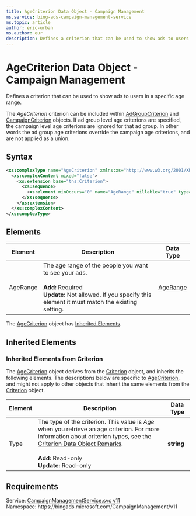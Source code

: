 ```yaml
---
title: AgeCriterion Data Object - Campaign Management
ms.service: bing-ads-campaign-management-service
ms.topic: article
author: eric-urban
ms.author: eur
description: Defines a criterion that can be used to show ads to users in a specific age range.
---
```

# AgeCriterion Data Object - Campaign Management
Defines a criterion that can be used to show ads to users in a specific age range.

The *AgeCriterion* criterion can be included within [AdGroupCriterion](bingads/campaign-management-service/adgroupcriterion.md) and [CampaignCriterion](bingads/campaign-management-service/campaigncriterion.md) objects. If ad group level age criterions are specified, the campaign level age criterions are ignored for that ad group. In other words the ad group age criterions override the campaign age criterions, and are not applied as a union.   

## Syntax
```xml
<xs:complexType name="AgeCriterion" xmlns:xs="http://www.w3.org/2001/XMLSchema">
  <xs:complexContent mixed="false">
    <xs:extension base="tns:Criterion">
      <xs:sequence>
        <xs:element minOccurs="0" name="AgeRange" nillable="true" type="tns:AgeRange" />
      </xs:sequence>
    </xs:extension>
  </xs:complexContent>
</xs:complexType>
```

## <a name="elements"></a>Elements

|Element|Description|Data Type|
|-----------|---------------|-------------|
|<a name="agerange"></a>AgeRange|The age range of the people you want to see your ads.<br/><br/>**Add:** Required<br/>**Update:** Not allowed. If you specify this element it must match the existing setting. |[AgeRange](agerange.md)|

The [AgeCriterion](agecriterion.md) object has [Inherited Elements](#inheritedelements).

## <a name="inheritedelements"></a>Inherited Elements

### <a name="inheritedelementscriterion"></a>Inherited Elements from Criterion
The [AgeCriterion](agecriterion.md) object derives from the [Criterion](criterion.md) object, and inherits the following elements. The descriptions below are specific to [AgeCriterion](agecriterion.md), and might not apply to other objects that inherit the same elements from the [Criterion](criterion.md) object.  

|Element|Description|Data Type|
|-----------|---------------|-------------|
|<a name="type"></a>Type|The type of the criterion. This value is *Age* when you retrieve an age criterion. For more information about criterion types, see the [Criterion Data Object Remarks](bingads/campaign-management-service/criterion.md#remarks).<br/><br/>**Add:** Read-only<br/>**Update:** Read-only|**string**|

## Requirements
Service: [CampaignManagementService.svc v11](https://campaign.api.bingads.microsoft.com/Api/Advertiser/CampaignManagement/v11/CampaignManagementService.svc)  
Namespace: https\://bingads.microsoft.com/CampaignManagement/v11  

